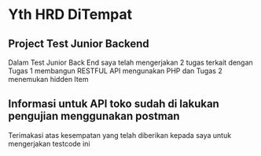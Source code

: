 
# Yth HRD DiTempat
## Project Test Junior Backend
Dalam Test Junior Back End saya telah mengerjakan 2 tugas terkait dengan Tugas 1 membangun RESTFUL API mengunakan PHP dan Tugas 2 menemukan hidden Item



## Informasi untuk API toko sudah di lakukan pengujian menggunakan postman
Terimakasi atas kesempatan yang telah diberikan kepada saya untuk mengerjakan testcode ini

